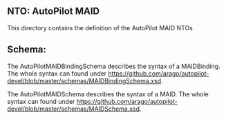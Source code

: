 NTO: AutoPilot MAID
-----

This directory contains the definition of the AutoPilot MAID NTOs


Schema:
--

The AutoPilotMAIDBindingSchema describes the syntax of a MAIDBinding. The whole syntax can found
under https://github.com/arago/autopilot-devel/blob/master/schemas/MAIDBindingSchema.xsd.

The AutoPilotMAIDSchema describes the syntax of a MAID. The whole syntax can found
under https://github.com/arago/autopilot-devel/blob/master/schemas/MAIDSchema.xsd.
